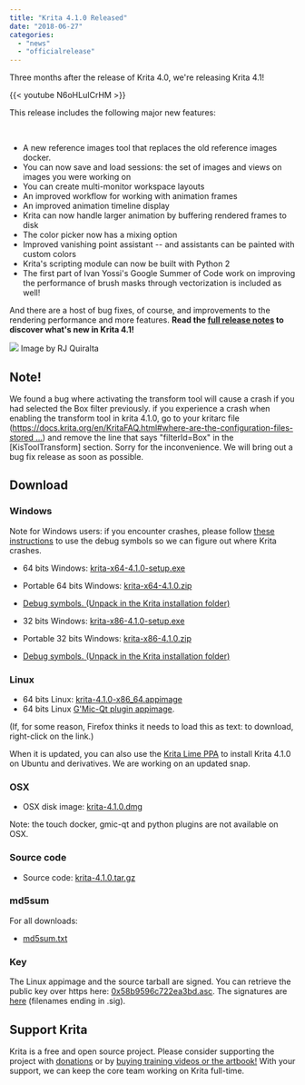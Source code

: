 ```yaml
---
title: "Krita 4.1.0 Released"
date: "2018-06-27"
categories: 
  - "news"
  - "officialrelease"
---
```


Three months after the release of Krita 4.0, we're releasing Krita 4.1!

{{< youtube N6oHLuICrHM >}}

This release includes the following major new features:

 

- A new reference images tool that replaces the old reference images docker.
- You can now save and load sessions: the set of images and views on images you were working on
- You can create multi-monitor workspace layouts
- An improved workflow for working with animation frames
- An improved animation timeline display
- Krita can now handle larger animation by buffering rendered frames to disk
- The color picker now has a mixing option
- Improved vanishing point assistant -- and assistants can be painted with custom colors
- Krita's scripting module can now be built with Python 2
- The first part of Ivan Yossi's Google Summer of Code work on improving the performance of brush masks through vectorization is included as well!

And there are a host of bug fixes, of course, and improvements to the rendering performance and more features. **Read the [full release notes](/krita-4-1-release-notes/) to discover what's new in Krita 4.1!**

[![](/images/posts/2018/krita_41-1024x1024.png)](/images/posts/2018/krita_41.png) Image by RJ Quiralta

## Note!

We found a bug where activating the transform tool will cause a crash if you had selected the Box filter previously. if you experience a crash when enabling the transform tool in krita 4.1.0, go to your kritarc file ([https://docs.krita.org/en/KritaFAQ.html#where-are-the-configuration-files-stored …](https://docs.krita.org/en/KritaFAQ.html#where-are-the-configuration-files-stored "https://docs.krita.org/en/KritaFAQ.html#where-are-the-configuration-files-stored")) and remove the line that says "filterId=Box" in the \[KisToolTransform\] section. Sorry for the inconvenience. We will bring out a bug fix release as soon as possible.

## Download

### Windows

Note for Windows users: if you encounter crashes, please follow [these instructions](https://docs.krita.org/en/reference_manual/dr_minw_debugger.html#dr-minw) to use the debug symbols so we can figure out where Krita crashes.

- 64 bits Windows: [krita-x64-4.1.0-setup.exe](https://download.kde.org/stable/krita/4.1.0/krita-x64-4.1.0-setup.exe)
- Portable 64 bits Windows: [krita-x64-4.1.0.zip](https://download.kde.org/stable/krita/4.1.0/krita-x64-4.1.0.zip)
- [Debug symbols. (Unpack in the Krita installation folder)](https://download.kde.org/stable/krita/4.1.0/krita-x64-4.1.0-dbg.zip)

- 32 bits Windows: [krita-x86-4.1.0-setup.exe](https://download.kde.org/stable/krita/4.1.0/krita-x86-4.1.0-setup.exe)
- Portable 32 bits Windows: [krita-x86-4.1.0.zip](https://download.kde.org/stable/krita/4.1.0/krita-x86-4.1.0.zip)
- [Debug symbols. (Unpack in the Krita installation folder)](https://download.kde.org/stable/krita/4.1.0/krita-x86-4.1.0-dbg.zip)

### Linux

- 64 bits Linux: [krita-4.1.0-x86_64.appimage](https://download.kde.org/stable/krita/4.1.0/krita-4.1.0-x86_64.appimage)
- 64 bits Linux [G'Mic-Qt plugin appimage](https://download.kde.org/stable/krita/4.1.0/gmic_krita_qt-x86_64.appimage).

(If, for some reason, Firefox thinks it needs to load this as text: to download, right-click on the link.)

When it is updated, you can also use the [Krita Lime PPA](https://launchpad.net/%7Ekritalime/+archive/ubuntu/ppa) to install Krita 4.1.0 on Ubuntu and derivatives. We are working on an updated snap.

### OSX

- OSX disk image: [krita-4.1.0.dmg](https://download.kde.org/stable/krita/4.1.0/krita-4.1.0.dmg)

Note: the touch docker, gmic-qt and python plugins are not available on OSX.

### Source code

- Source code: [krita-4.1.0.tar.gz](https://download.kde.org/stable/krita/4.1.0/krita-4.1.0.tar.gz)

### md5sum

For all downloads:

- [md5sum.txt](https://download.kde.org/stable/krita/4.1.0/md5sum.txt)

### Key

The Linux appimage and the source tarball are signed. You can retrieve the public key over https here: [0x58b9596c722ea3bd.asc](https://share.kde.org/index.php/s/fJ99V5mZvuyD0z8). The signatures are [here](http://download.kde.org/stable/krita/4.1.0/) (filenames ending in .sig).

## Support Krita

Krita is a free and open source project. Please consider supporting the project with [donations](/support-us/donations/) or by [buying training videos or the artbook!](/support-us/shop) With your support, we can keep the core team working on Krita full-time.

